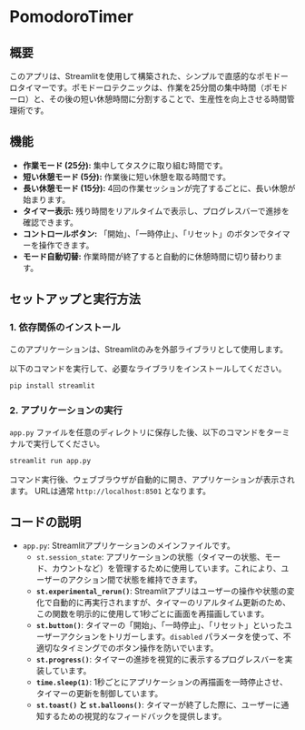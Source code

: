 
# PomodoroTimer

## 概要

このアプリは、Streamlitを使用して構築された、シンプルで直感的なポモドーロタイマーです。ポモドーロテクニックは、作業を25分間の集中時間（ポモドーロ）と、その後の短い休憩時間に分割することで、生産性を向上させる時間管理術です。

## 機能

- **作業モード (25分):** 集中してタスクに取り組む時間です。
- **短い休憩モード (5分):** 作業後に短い休憩を取る時間です。
- **長い休憩モード (15分):** 4回の作業セッションが完了するごとに、長い休憩が始まります。
- **タイマー表示:** 残り時間をリアルタイムで表示し、プログレスバーで進捗を確認できます。
- **コントロールボタン:** 「開始」、「一時停止」、「リセット」のボタンでタイマーを操作できます。
- **モード自動切替:** 作業時間が終了すると自動的に休憩時間に切り替わります。

## セットアップと実行方法

### 1. 依存関係のインストール

このアプリケーションは、Streamlitのみを外部ライブラリとして使用します。

以下のコマンドを実行して、必要なライブラリをインストールしてください。

```bash
pip install streamlit
````

### 2\. アプリケーションの実行

`app.py` ファイルを任意のディレクトリに保存した後、以下のコマンドをターミナルで実行してください。

```bash
streamlit run app.py
```

コマンド実行後、ウェブブラウザが自動的に開き、アプリケーションが表示されます。
URLは通常 `http://localhost:8501` となります。

## コードの説明

  - `app.py`: Streamlitアプリケーションのメインファイルです。
      - `st.session_state`: アプリケーションの状態（タイマーの状態、モード、カウントなど）を管理するために使用しています。これにより、ユーザーのアクション間で状態を維持できます。
      - **`st.experimental_rerun()`**: Streamlitアプリはユーザーの操作や状態の変化で自動的に再実行されますが、タイマーのリアルタイム更新のため、この関数を明示的に使用して1秒ごとに画面を再描画しています。
      - **`st.button()`**: タイマーの「開始」、「一時停止」、「リセット」といったユーザーアクションをトリガーします。`disabled` パラメータを使って、不適切なタイミングでのボタン操作を防いでいます。
      - **`st.progress()`**: タイマーの進捗を視覚的に表示するプログレスバーを実装しています。
      - **`time.sleep(1)`**: 1秒ごとにアプリケーションの再描画を一時停止させ、タイマーの更新を制御しています。
      - **`st.toast()` と `st.balloons()`**: タイマーが終了した際に、ユーザーに通知するための視覚的なフィードバックを提供します。

<!-- end list -->

```
```
